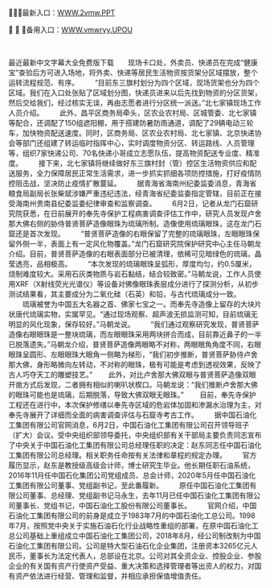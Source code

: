 <p>
	🥞🥞🥞最新入口：<a href="http://www.baidu.com/link?url=6MA2SWnO3Raqke39an_0PUxosM6ZrUGzi1BN9tNnlPW&wd">WWW.2vmw.PPT</a> 
	<p>
		🧸
🧸
🧸备用入口：<a href="http://www.baidu.com/link?url=6MA2SWnO3Raqke39an_0PUxosM6ZrUGzi1BN9tNnlPW&wd">WWW.vmwryy.UPOU</a> 
	</p>
	<p>
		<br />
	</p>
	<p>
		最近最新中文字幕大全免费版下载　　现场卡口处，外卖员、快递员在完成“健康宝”查验后方可进入场地，将外卖、快递等居民生活物资按货架分区域摆放，整个运转流程规范、有序。
　　“目前东三旗村划分为四个区域，现场货架也分为四个区域。我们在入口处张贴了区域划分图，快递员进来以后先找到物资的分区货架，然后交给我们，经过核实无误，再由志愿者进行分区统一派送。”北七家镇现场工作人员介绍。
　　此外，昌平区商务局牵头，区农业农村局、区城管委、北七家镇等配合，还调配了150组遮阳棚，用于搭建防暑防雨通道，调配了29辆电动三轮车，加快物资配送速度。同时，区商务局、区农业农村局、北七家镇、北京快递协会等部门还组建了转运临时指挥中心，实时调度物资分区、转运路线、人员管理等，组织7家快递公司、70名快递小哥成立志愿队伍，提高物资配送专业度、精准度。
　　接下来，北七家镇将继续做好东三旗村封（管）控区生活物资供应和配送服务，全力保障居民正常生活需求，进一步抓实抓细各项防控措施，打好疫情防控阻击战，坚决防止疫情扩散蔓延。
　　据青海省海南州纪委监委消息，青海省粮食局副局长张柴斌涉嫌严重违纪违法，经青海省纪委监委指定管辖，目前正在接受海南州贵南县纪委监委纪律审查和监察调查。
　　6月2日，记者从龙门石窟研究院获悉，在日前展开的奉先寺保护工程病害调查评估工作中，研究人员发现卢舍那大佛右侧的胁侍普贤菩萨造像眼珠为琉璃所制。造像使用琉璃眼珠，这在龙门石窟还是首次发现。
　　“普贤菩萨造像的右眼保留了完整的琉璃眼珠，左眼眼珠保留外侧一半，表面上有一定风化物覆盖。”龙门石窟研究院保护研究中心主任马朝龙介绍。目前，普贤菩萨造像的右眼表面部分已被清理，依稀可见暗绿色的琉璃，晶莹透亮，品相极高。
　　“本次发现的琉璃眼珠呈弧形，厚度均匀，约0.5厘米，烧制难度较大。采用石灰类物质与岩石黏结，结合较致密。”马朝龙说，工作人员使用XRF（X射线荧光光谱仪）等设备对佛像眼珠表层成分进行了探测分析，从初步测试结果看，其主要成分为二氧化硅（石英）和铅，与古代琉璃成分一致。
　　琉璃被誉为中国五大名器之首、佛家七宝之一。而奉先寺造像上留存的大块片状唐代琉璃实物，实属罕见。“通过现场观察、超声波无损监测可知，目前琉璃无明显的风化现象，保存较好。”马朝龙说。
　　“我们通过观察研究发现，普贤菩萨造像右眼眼珠是一整块琉璃，而左眼眼珠采用两块拼合而成，目前靠近鼻子的一半已脱落遗失。”马朝龙介绍，普贤菩萨造像两眼略不对称，两眼眼角角度不同，右眼眼珠呈圆形、左眼眼珠大眼角一侧略为梯形，“我们初步推断，普贤菩萨胁侍卢舍那大佛，身形略微向左转动，不对称的眼珠，极有可能是考虑到透视效果，反映了古人巧夺天工的雕塑技艺。”
　　此外，对比卢舍那大佛双眼与普贤菩萨造像双眼开凿方式后发现，二者拥有相似的喇叭状楔口。马朝龙说：“我们推断卢舍那大佛的眼珠可能也是琉璃，后期脱落，导致大佛双眼无眼珠。”
　　目前，奉先寺保护工程还在进行中，本次保护修缮以奉先寺区域的危岩体加固和渗漏水治理为主，对奉先寺展开了详细而全面的病害调查评估与石窟寺考古工作。
　　据中国石油化工集团有限公司官网消息，6月2日，中国石油化工集团有限公司召开领导班子（扩大）会议。受中央组织部领导委托，中央组织部有关干部局主要负责同志宣布了中央关于中国石油化工集团有限公司总经理任职的决定：赵东同志任中国石油化工集团有限公司总经理。相关职务任命按有关法律和章程的规定办理。
　　官方履历显示，赵东是教授级高级会计师，博士研究生毕业。他长期任职石油系统，2016年11月任中国石化集团公司党组成员、总会计师，2020年5月任中国石油化工集团有限公司董事、党组副书记，至此番履新。
　　原任中国石油化工集团有限公司董事、总经理、党组副书记马永生，去年11月已任中国石油化工集团有限公司董事长、党组书记，中国石油化工股份有限公司董事长。
　　官网介绍，中国石油化工集团有限公司的前身是成立于1983年7月的中国石油化工总公司。1998年7月，按照党中央关于实施石油石化行业战略性重组的部署，在原中国石油化工总公司基础上重组成立中国石油化工集团公司，2018年8月，经公司制改制为中国石油化工集团有限公司。公司是特大型石油石化企业集团，注册资本3265亿元人民币，董事长为法定代表人，总部设在北京。公司对其全资企业、控股企业、参股企业的有关国有资产行使资产受益、重大决策和选择管理者等出资人的权力，对国有资产依法进行经营、管理和监督，并相应承担保值增值责任。
	</p>
